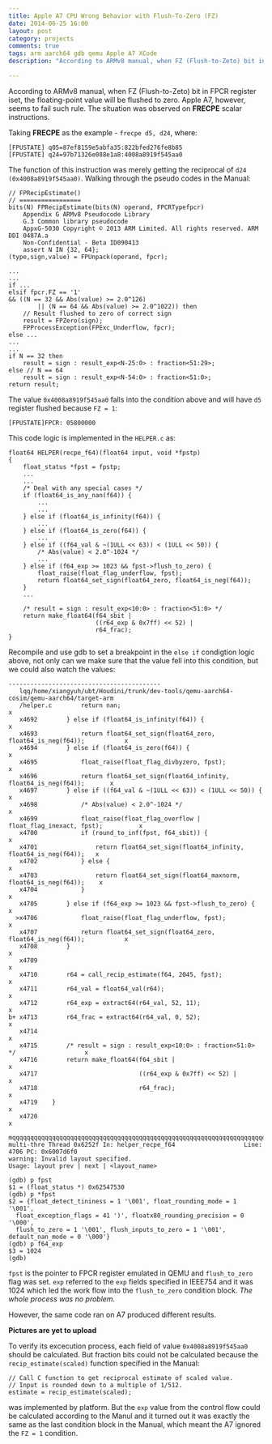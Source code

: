 ```yaml
---
title: Apple A7 CPU Wrong Behavior with Flush-To-Zero (FZ)
date: 2014-06-25 16:00
layout: post
category: projects
comments: true
tags: arm aarch64 gdb qemu Apple A7 XCode
description: "According to ARMv8 manual, when FZ (Flush-to-Zeto) bit in FPCR register iset, the floating-point value will be flushed to zero. Apple A7, however, seems to fail such rule." 

---
```


According to ARMv8 manual, when FZ (Flush-to-Zeto) bit in FPCR register iset, the floating-point value will be flushed to zero. Apple A7, however, seems to fail such rule. The situation was observed on **FRECPE** scalar instructions.

Taking **FRECPE** as the example - `frecpe d5, d24`, where:

    [FPUSTATE] q05=87ef8159e5abfa35:822bfed276fe8b85
    [FPUSTATE] q24=97b71326e088e1a8:4008a8919f545aa0

The function of this instruction was merely getting the reciprocal of `d24 (0x4008a8919f545aa0)`. Walking through the pseudo codes in the Manual:

    // FPRecipEstimate()
    // =================
    bits(N) FPRecipEstimate(bits(N) operand, FPCRTypefpcr)
        Appendix G ARMv8 Pseudocode Library 
        G.3 Common library pseudocode
        AppxG-5030 Copyright © 2013 ARM Limited. All rights reserved. ARM DDI 0487A.a
        Non-Confidential - Beta ID090413
        assert N IN {32, 64};
    (type,sign,value) = FPUnpack(operand, fpcr);
    
    ...
    ...
    if ...
    elsif fpcr.FZ == '1'
    && ((N == 32 && Abs(value) >= 2.0^126)
            || (N == 64 && Abs(value) >= 2.0^1022)) then
        // Result flushed to zero of correct sign
        result = FPZero(sign);
        FPProcessException(FPExc_Underflow, fpcr);
    else ...
    ...
    ...
    if N == 32 then
        result = sign : result_exp<N-25:0> : fraction<51:29>;
    else // N == 64
        result = sign : result_exp<N-54:0> : fraction<51:0>;
    return result;

The value `0x4008a8919f545aa0` falls into the condition above and will have `d5` register flushed because `FZ = 1`:

    [FPUSTATE]FPCR: 05800000

This code logic is implemented in the `HELPER.c` as:

    float64 HELPER(recpe_f64)(float64 input, void *fpstp)
    {
        float_status *fpst = fpstp;
        ...
        ...
        /* Deal with any special cases */
        if (float64_is_any_nan(f64)) {
            ...
            ...   
        } else if (float64_is_infinity(f64)) {
            ...
        } else if (float64_is_zero(f64)) {
            ...
        } else if ((f64_val & ~(1ULL << 63)) < (1ULL << 50)) {
            /* Abs(value) < 2.0^-1024 */
            ...
        } else if (f64_exp >= 1023 && fpst->flush_to_zero) {
            float_raise(float_flag_underflow, fpst);
            return float64_set_sign(float64_zero, float64_is_neg(f64));
        }
        ...
    
        /* result = sign : result_exp<10:0> : fraction<51:0> */
        return make_float64(f64_sbit |
                            ((r64_exp & 0x7ff) << 52) |
                            r64_frac);
    }

Recompile and use gdb to set a breakpoint in the `else if` condigtion logic above, not only can we make sure that the value fell into this condition, but we could also watch the values:

    ------------------------------------------
       lqq/home/xiangyuh/ubt/Houdini/trunk/dev-tools/qemu-aarch64-cosim/qemu-aarch64/target-arm
       /helper.c        return nan;                                                           x
       x4692        } else if (float64_is_infinity(f64)) {                                    x
       x4693            return float64_set_sign(float64_zero, float64_is_neg(f64));           x
       x4694        } else if (float64_is_zero(f64)) {                                        x
       x4695            float_raise(float_flag_divbyzero, fpst);                              x
       x4696            return float64_set_sign(float64_infinity, float64_is_neg(f64));       x
       x4697        } else if ((f64_val & ~(1ULL << 63)) < (1ULL << 50)) {                    x
       x4698            /* Abs(value) < 2.0^-1024 */                                          x
       x4699            float_raise(float_flag_overflow | float_flag_inexact, fpst);          x
       x4700            if (round_to_inf(fpst, f64_sbit)) {                                   x
       x4701                return float64_set_sign(float64_infinity, float64_is_neg(f64));   x
       x4702            } else {                                                              x
       x4703                return float64_set_sign(float64_maxnorm, float64_is_neg(f64));    x
       x4704            }                                                                     x
       x4705        } else if (f64_exp >= 1023 && fpst->flush_to_zero) {                      x
      >x4706            float_raise(float_flag_underflow, fpst);                              x
       x4707            return float64_set_sign(float64_zero, float64_is_neg(f64));           x
       x4708        }                                                                         x
       x4709                                                                                  x
       x4710        r64 = call_recip_estimate(f64, 2045, fpst);                               x
       x4711        r64_val = float64_val(r64);                                               x
       x4712        r64_exp = extract64(r64_val, 52, 11);                                     x
    b+ x4713        r64_frac = extract64(r64_val, 0, 52);                                     x
       x4714                                                                                  x
       x4715        /* result = sign : result_exp<10:0> : fraction<51:0> */                   x
       x4716        return make_float64(f64_sbit |                                            x
       x4717                            ((r64_exp & 0x7ff) << 52) |                           x
       x4718                            r64_frac);                                            x
       x4719    }                                                                             x
       x4720                                                                                  x
       mqqqqqqqqqqqqqqqqqqqqqqqqqqqqqqqqqqqqqqqqqqqqqqqqqqqqqqqqqqqqqqqqqqqqqqqqqqqqqqqqqqqqqqj
    multi-thre Thread 0x6252f In: helper_recpe_f64                   Line: 4706 PC: 0x6007d6f0
    warning: Invalid layout specified.
    Usage: layout prev | next | <layout_name>
    
    (gdb) p fpst
    $1 = (float_status *) 0x62547530
    (gdb) p *fpst
    $2 = {float_detect_tininess = 1 '\001', float_rounding_mode = 1 '\001',
      float_exception_flags = 41 ')', floatx80_rounding_precision = 0 '\000',
      flush_to_zero = 1 '\001', flush_inputs_to_zero = 1 '\001', default_nan_mode = 0 '\000'}
    (gdb) p f64_exp
    $3 = 1024
    (gdb)

`fpst` is the pointer to FPCR register emulated in QEMU and `flush_to_zero` flag was set. `exp` referred to the `exp` fields specified in IEEE754 and it was 1024 which led the work flow into the `flush_to_zero` condition block. *The whole process was no problem.*

However, the same code ran on A7 produced different results. 

**Pictures are yet to upload**

To verify its excecution process, each field of value `0x4008a8919f545aa0` should be calculated. But fraction bits could not be calculated because the `recip_estimate(scaled)` function specified in the Manual:

    // Call C function to get reciprocal estimate of scaled value.
    // Input is rounded down to a multiple of 1/512.
    estimate = recip_estimate(scaled);

was implemented by platform. But the `exp` value from the control flow could be calculated according to the Manul and it turned out it was exactly the same as the last condition block in the Manual, which meant the A7 ignored the `FZ = 1` condition.

<br />

